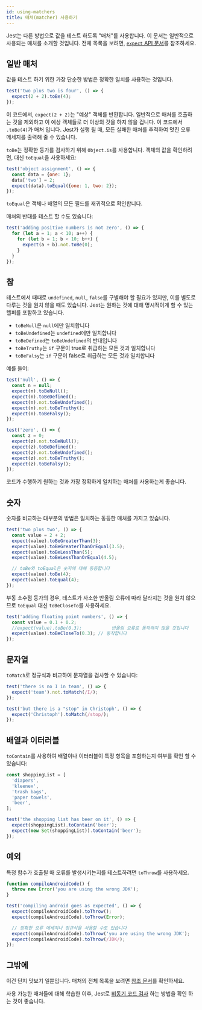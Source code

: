 ```yaml
---
id: using-matchers
title: 매처(matcher) 사용하기
---
```


Jest는 다른 방법으로 값을 테스트 하도록 "매처"를 사용합니다. 이 문서는 일반적으로 사용되는 매처를 소개할 것입니다. 전체 목록을 보려면, [`expect` API 문서](ExpectAPI.md)를 참조하세요.

## 일반 매처

값을 테스트 하기 위한 가장 단순한 방법은 정확한 일치를 사용하는 것입니다.

```js
test('two plus two is four', () => {
  expect(2 + 2).toBe(4);
});
```

이 코드에서, `expect(2 + 2)`는 "예상" 객체를 반환합니다. 일반적으로 매처를 호출하는 것을 제외하고 이 예상 객체들로 더 이상의 것을 하지 않을 겁니다. 이 코드에서 `.toBe(4)`가 매처 입니다. Jest가 실행 될 때, 모든 실패한 매처를 추적하여 멋진 오류 메세지를 출력해 줄 수 있습니다.

`toBe`는 정확한 등가를 검사하기 위해 `Object.is`를 사용합니다. 객체의 값을 확인하려면, 대신 `toEqual`을 사용하세요:

```js
test('object assignment', () => {
  const data = {one: 1};
  data['two'] = 2;
  expect(data).toEqual({one: 1, two: 2});
});
```

`toEqual`은 객체나 배열의 모든 필드를 재귀적으로 확인합니다.

매처의 반대를 테스트 할 수도 있습니다:

```js
test('adding positive numbers is not zero', () => {
  for (let a = 1; a < 10; a++) {
    for (let b = 1; b < 10; b++) {
      expect(a + b).not.toBe(0);
    }
  }
});
```

## 참

테스트에서 때때로 `undefined`, `null`, `false`를 구별해야 할 필요가 있지만, 이를 별도로 다루는 것을 원치 않을 때도 있습니다. Jest는 원하는 것에 대해 명시적이게 할 수 있는 헬퍼를 포함하고 있습니다.

- `toBeNull`은 `null`에만 일치합니다
- `toBeUndefined`는 `undefined`에만 일치합니다
- `toBeDefined`는 `toBeUndefined`의 반대입니다
- `toBeTruthy`는 `if` 구문이 true로 취급하는 모든 것과 일치합니다
- `toBeFalsy`는 `if` 구문이 false로 취급하는 모든 것과 일치합니다

예를 들어:

```js
test('null', () => {
  const n = null;
  expect(n).toBeNull();
  expect(n).toBeDefined();
  expect(n).not.toBeUndefined();
  expect(n).not.toBeTruthy();
  expect(n).toBeFalsy();
});

test('zero', () => {
  const z = 0;
  expect(z).not.toBeNull();
  expect(z).toBeDefined();
  expect(z).not.toBeUndefined();
  expect(z).not.toBeTruthy();
  expect(z).toBeFalsy();
});
```

코드가 수행하기 원하는 것과 가장 정확하게 일치하는 매처를 사용하는게 좋습니다.

## 숫자

숫자를 비교하는 대부분의 방법은 일치하는 동등한 매처를 가지고 있습니다.

```js
test('two plus two', () => {
  const value = 2 + 2;
  expect(value).toBeGreaterThan(3);
  expect(value).toBeGreaterThanOrEqual(3.5);
  expect(value).toBeLessThan(5);
  expect(value).toBeLessThanOrEqual(4.5);

  // toBe와 toEqual은 숫자에 대해 동등합니다
  expect(value).toBe(4);
  expect(value).toEqual(4);
});
```

부동 소수점 등가의 경우, 테스트가 사소한 반올림 오류에 따라 달라지는 것을 원치 않으므로 `toEqual` 대신 `toBeCloseTo`를 사용하세요.

```js
test('adding floating point numbers', () => {
  const value = 0.1 + 0.2;
  //expect(value).toBe(0.3);           반올림 오류로 동작하지 않을 것입니다
  expect(value).toBeCloseTo(0.3); // 동작합니다
});
```

## 문자열

`toMatch`로 정규식과 비교하여 문자열을 검사할 수 있습니다:

```js
test('there is no I in team', () => {
  expect('team').not.toMatch(/I/);
});

test('but there is a "stop" in Christoph', () => {
  expect('Christoph').toMatch(/stop/);
});
```

## 배열과 이터러블

`toContain`를 사용하여 배열이나 이터러블이 특정 항목을 포함하는지 여부를 확인 할 수 있습니다:

```js
const shoppingList = [
  'diapers',
  'kleenex',
  'trash bags',
  'paper towels',
  'beer',
];

test('the shopping list has beer on it', () => {
  expect(shoppingList).toContain('beer');
  expect(new Set(shoppingList)).toContain('beer');
});
```

## 예외

특정 함수가 호출될 때 오류를 발생시키는지를 테스트하려면 `toThrow`를 사용하세요.

```js
function compileAndroidCode() {
  throw new Error('you are using the wrong JDK');
}

test('compiling android goes as expected', () => {
  expect(compileAndroidCode).toThrow();
  expect(compileAndroidCode).toThrow(Error);

  // 정확한 오류 메세지나 정규식을 사용할 수도 있습니다
  expect(compileAndroidCode).toThrow('you are using the wrong JDK');
  expect(compileAndroidCode).toThrow(/JDK/);
});
```

## 그밖에

이건 단지 맛보기 일뿐입니다. 매처의 전체 목록을 보려면 [참조 문서](ExpectAPI.md)를 확인하세요.

사용 가능한 매처들에 대해 학습한 이후, Jest로 [비동기 코드 검사](TestingAsyncCode.md) 하는 방법을 확인 하는 것이 좋습니다.
